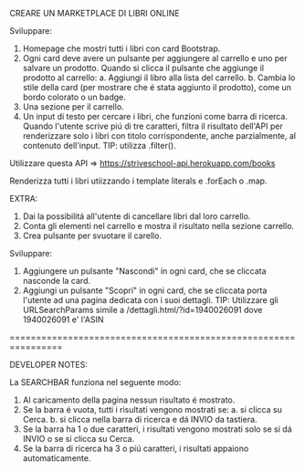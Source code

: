 CREARE UN MARKETPLACE DI LIBRI ONLINE

Sviluppare:
1. Homepage che mostri tutti i libri con card Bootstrap.
2. Ogni card deve avere un pulsante per aggiungere al carrello e uno per salvare un prodotto. Quando si clicca il pulsante che aggiunge il prodotto al carrello:
    a. Aggiungi il libro alla lista del carrello.
    b. Cambia lo stile della card (per mostrare che é stata aggiunto il prodotto), come un bordo colorato o un badge.
3. Una sezione per il carrello.
4. Un input di testo per cercare i libri, che funzioni come barra di ricerca. Quando l'utente scrive piú di tre caratteri, filtra il risultato dell'API per renderizzare solo i libri con titolo corrispondente, anche parzialmente, al contenuto dell'input. TIP: utilizza .filter().

Utilizzare questa API => https://striveschool-api.herokuapp.com/books

Renderizza tutti i libri utiizzando i template literals e .forEach o .map.

EXTRA:
1. Dai la possibilitá all'utente di cancellare libri dal loro carrello.
2. Conta gli elementi nel carrello e mostra il risultato nella sezione carrello.
3. Crea pulsante per svuotare il carello.

Sviluppare:
1. Aggiungere un pulsante "Nascondi" in ogni card, che se cliccata nasconde la card.
2. Aggiungi un pulsante "Scopri" in ogni card, che se cliccata porta l'utente ad una pagina dedicata con i suoi dettagli. TIP: Utilizzare gli URLSearchParams simile a /dettagli.html/?id=1940026091 dove 1940026091 e' l'ASIN

================================================================

DEVELOPER NOTES:

La SEARCHBAR funziona nel seguente modo:
1. Al caricamento della pagina nessun risultato é mostrato.
2. Se la barra é vuota, tutti i risultati vengono mostrati se:
    a. si clicca su Cerca.
    b. si clicca nella barra di ricerca e dá INVIO da tastiera.
3. Se la barra ha 1 o due caratteri, i risultati vengono mostrati solo se si dá INVIO o se si clicca su Cerca.
4. Se la barra di ricerca ha 3 o piú caratteri, i risultati appaiono automaticamente.